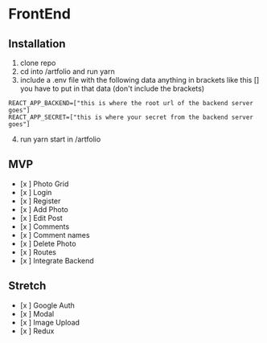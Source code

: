 # FrontEnd

## Installation
 1. clone repo
 2. cd into /artfolio and run yarn
 3. include a .env file with the following data anything in brackets like this [] you have to put in that data (don't include the brackets)
 
 ```
 REACT_APP_BACKEND=["this is where the root url of the backend server goes"]
 REACT_APP_SECRET=["this is where your secret from the backend server goes"]
 ```
 
 4. run yarn start in /artfolio

## MVP
 - [x ] Photo Grid
 - [x ] Login
 - [x ] Register
 - [x ] Add Photo
 - [x ] Edit Post
 - [x ] Comments
 - [x ] Comment names
 - [x ] Delete Photo
 - [x ] Routes
 - [x ] Integrate Backend


## Stretch
 - [x ] Google Auth
 - [x ] Modal
 - [x ] Image Upload
 - [x ] Redux

